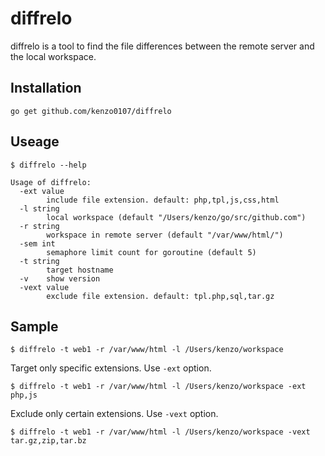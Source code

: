 # diffrelo

diffrelo is a tool to find the file differences between the remote server and the local workspace.

## Installation

```
go get github.com/kenzo0107/diffrelo
```

## Useage

```
$ diffrelo --help

Usage of diffrelo:
  -ext value
        include file extension. default: php,tpl,js,css,html
  -l string
        local workspace (default "/Users/kenzo/go/src/github.com")
  -r string
        workspace in remote server (default "/var/www/html/")
  -sem int
        semaphore limit count for goroutine (default 5)
  -t string
        target hostname
  -v    show version
  -vext value
        exclude file extension. default: tpl.php,sql,tar.gz
```

## Sample

```
$ diffrelo -t web1 -r /var/www/html -l /Users/kenzo/workspace
```

Target only specific extensions. Use `-ext` option.

```
$ diffrelo -t web1 -r /var/www/html -l /Users/kenzo/workspace -ext php,js
```

Exclude only certain extensions. Use `-vext` option.

```
$ diffrelo -t web1 -r /var/www/html -l /Users/kenzo/workspace -vext tar.gz,zip,tar.bz
```

